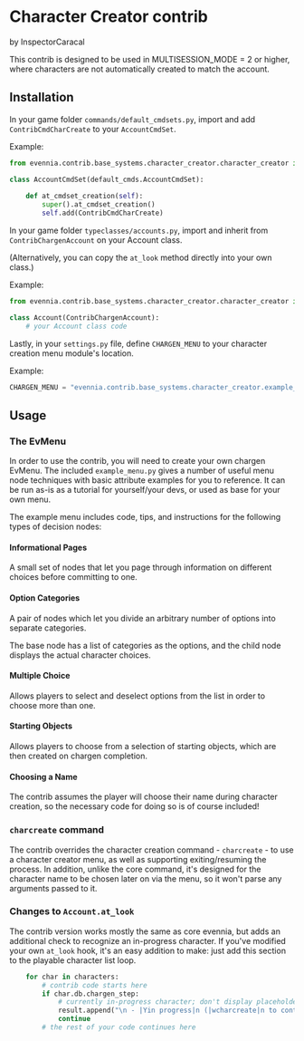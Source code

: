 # Character Creator contrib
by InspectorCaracal

This contrib is designed to be used in MULTISESSION_MODE = 2 or higher, where characters are not automatically created to match the account.

## Installation

In your game folder `commands/default_cmdsets.py`, import and add `ContribCmdCharCreate` to your `AccountCmdSet`.

Example:
```py
from evennia.contrib.base_systems.character_creator.character_creator import ContribCmdCharCreate

class AccountCmdSet(default_cmds.AccountCmdSet):
    
    def at_cmdset_creation(self):
        super().at_cmdset_creation()
        self.add(ContribCmdCharCreate)
```

In your game folder `typeclasses/accounts.py`, import and inherit from `ContribChargenAccount` on your Account class.

(Alternatively, you can copy the `at_look` method directly into your own class.)

Example:
```py
from evennia.contrib.base_systems.character_creator.character_creator import ContribChargenAccount

class Account(ContribChargenAccount):
    # your Account class code
```

Lastly, in your `settings.py` file, define `CHARGEN_MENU` to your character creation menu module's location.

Example:
```py
CHARGEN_MENU = "evennia.contrib.base_systems.character_creator.example_menu"
```

## Usage

### The EvMenu

In order to use the contrib, you will need to create your own chargen EvMenu. The included `example_menu.py` gives a number of useful menu node techniques with basic attribute examples for you to reference. It can be run as-is as a tutorial for yourself/your devs, or used as base for your own menu.

The example menu includes code, tips, and instructions for the following types of decision nodes:

#### Informational Pages

A small set of nodes that let you page through information on different choices before committing to one.

#### Option Categories

A pair of nodes which let you divide an arbitrary number of options into separate categories.

The base node has a list of categories as the options, and the child node displays the actual character choices.

#### Multiple Choice

Allows players to select and deselect options from the list in order to choose more than one.

#### Starting Objects

Allows players to choose from a selection of starting objects, which are then created on chargen completion.

#### Choosing a Name

The contrib assumes the player will choose their name during character creation, so the necessary code for doing so is of course included!


### `charcreate` command

The contrib overrides the character creation command - `charcreate` - to use a character creator menu, as well as supporting exiting/resuming the process. In addition, unlike the core command, it's designed for the character name to be chosen later on via the menu, so it won't parse any arguments passed to it.

### Changes to `Account.at_look`

The contrib version works mostly the same as core evennia, but adds an additional check to recognize an in-progress character. If you've modified your own `at_look` hook, it's an easy addition to make: just add this section to the playable character list loop.
```py
    for char in characters:
        # contrib code starts here
        if char.db.chargen_step:
            # currently in-progress character; don't display placeholder names
            result.append("\n - |Yin progress|n (|wcharcreate|n to continue)")
            continue
        # the rest of your code continues here
```

